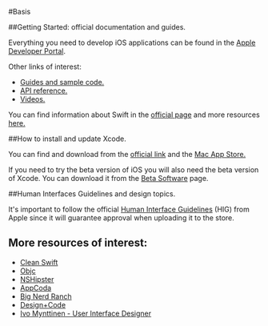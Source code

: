 #Basis

##Getting Started: official documentation and guides.

Everything you need to develop iOS applications can be found in the [Apple Developer Portal](https://developer.apple.com/develop/).

Other links of interest:

- [Guides and sample code.](https://developer.apple.com/library/content/navigation/)
- [API reference.](https://developer.apple.com/reference/)
- [Videos.](https://developer.apple.com/videos/)

You can find information about Swift in the [official page](https://swift.org/) and more resources [here.](https://developer.apple.com/swift/resources/)

##How to install and update Xcode.

You can find and download from the [official link](https://developer.apple.com/download/) and the [Mac App Store.](https://itunes.apple.com/es/app/xcode/id497799835?mt=12)

If you need to try the beta version of iOS you will also need the beta version of Xcode. You can download it from the [Beta Software](https://developer.apple.com/support/beta-software/) page.

##Human Interfaces Guidelines and design topics.

It's important to follow the official [Human Interface Guidelines](https://developer.apple.com/ios/human-interface-guidelines/) (HIG) from Apple since it will guarantee approval when uploading it to the store.

## More resources of interest:

- [Clean Swift](http://clean-swift.com/)
- [Objc](https://www.objc.io/)
- [NSHipster](http://nshipster.com/)
- [AppCoda](http://www.appcoda.com/)
- [Big Nerd Ranch](https://www.bignerdranch.com)
- [Design+Code](https://designcode.io/iosdesign-guidelines)
- [Ivo Mynttinen - User Interface Designer](http://ivomynttinen.com/blog/ios-design-guidelines)
